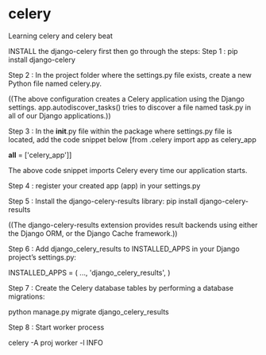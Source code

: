 # celery
Learning celery and celery beat



INSTALL the django-celery first then go through the steps:
Step 1 :
pip install django-celery

Step 2 : 
In the project folder where the settings.py file exists, create a new Python file named celery.py.

((The above configuration creates a Celery application using the Django settings. app.autodiscover_tasks() tries to discover a file named task.py in all of our Django applications.))

Step 3 :
In the __init__.py file within the package where settings.py file is located, add the code snippet below
[from .celery import app as celery_app

__all__ = ['celery_app']]

The above code snippet imports Celery every time our application starts.

Step 4 : register your created  app (app) in your settings.py


Step 5 : Install the django-celery-results library:
pip install django-celery-results

((The django-celery-results extension provides result backends using either the Django ORM, or the Django Cache framework.))

Step 6 :
Add django_celery_results to INSTALLED_APPS in your Django project’s settings.py:

INSTALLED_APPS = (
    ...,
    'django_celery_results',
)

Step 7 :
Create the Celery database tables by performing a database migrations:

python manage.py migrate django_celery_results

Step 8 :
Start worker process

celery -A proj worker -l INFO

